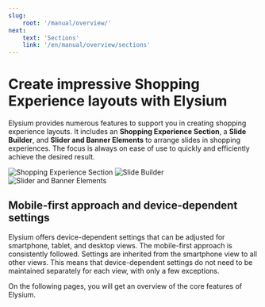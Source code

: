 ```yaml
---
slug:
    root: '/manual/overview/'
next:
    text: 'Sections'
    link: '/en/manual/overview/sections'
---
```


# Create impressive Shopping Experience layouts with Elysium
Elysium provides numerous features to support you in creating shopping experience layouts. It includes an **Shopping Experience Section**, a **Slide Builder**, and **Slider and Banner Elements** to arrange slides in shopping experiences. The focus is always on ease of use to quickly and efficiently achieve the desired result.

<Grid>
    <Column :cols="{xs: 12, sm: 6, 'xl': 4}">
        <Image src="section/admin-auswahl-add.png" alt="Shopping Experience Section"
        :lazy="false" />
    </Column>
    <Column :cols="{xs: 12, sm: 6, 'xl': 4}">
        <Image src="slide-builder/de-admin-slide-builder-overview.png" alt="Slide Builder"
        :lazy="false" />
    </Column>
    <Column :cols="{xs: 12, sm: 6, 'xl': 4}">
        <Image src="section/de-admin-cms-block-selection.png" alt="Slider and Banner Elements"
        :lazy="false" />
    </Column>
</Grid>

## Mobile-first approach and device-dependent settings
Elysium offers device-dependent settings that can be adjusted for smartphone, tablet, and desktop views. The mobile-first approach is consistently followed. Settings are inherited from the smartphone view to all other views. This means that device-dependent settings do not need to be maintained separately for each view, with only a few exceptions.

On the following pages, you will get an overview of the core features of Elysium.
